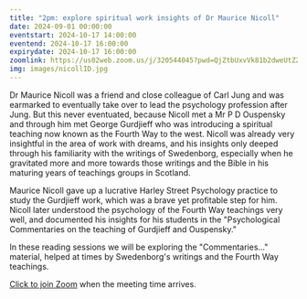 ```yaml
---
title: "2pm: explore spiritual work insights of Dr Maurice Nicoll"
date: 2024-09-01 00:00:00
eventstart: 2024-10-17 14:00:00
eventend: 2024-10-17 16:00:00
expirydate: 2024-10-17 16:00:00
zoomlink: https://us02web.zoom.us/j/320544045?pwd=QjZtbUxvVk81b2dweUtZZTE3ZE9IZz09
img: images/nicollID.jpg
---
```


Dr Maurice Nicoll was a friend and close colleague of Carl Jung and was earmarked to eventually take over to lead the psychology profession after Jung. But this never eventuated, because Nicoll met a Mr P D Ouspensky and through him met George Gurdjieff who was introducing a spiritual teaching now known as the Fourth Way to the west. Nicoll was already very insightful in the area of work with dreams, and his insights only deeped through his familiarity with the writings of Swedenborg, especially when he gravitated more and more towards those writings and the Bible in his maturing years of teachings groups in Scotland.

Maurice Nicoll gave up a lucrative Harley Street Psychology practice to study the Gurdjieff work, which was a brave yet profitable step for him. Nicoll later understood the psychology of the Fourth Way teachings very well, and documented his insights for his students in the "Psychological Commentaries on the teaching of Gurdjieff and Ouspensky."

In these reading sessions we will be exploring the "Commentaries..." material, helped at times by Swedenborg's writings and the Fourth Way teachings.

[Click to join Zoom](https://us02web.zoom.us/j/320544045?pwd=QjZtbUxvVk81b2dweUtZZTE3ZE9IZz09) when the meeting time arrives.


